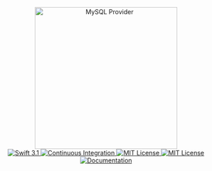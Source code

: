 <p align="center">
    <img src="https://cloud.githubusercontent.com/assets/1342803/24603674/0f588712-1862-11e7-9056-0945f27d62be.png" width="320" alt="MySQL Provider">
    <br>
    <a href="https://swift.org" target="_blank">
        <img src="http://img.shields.io/badge/swift-3.1-92A8D1.svg" alt="Swift 3.1">
    </a>
    <a href="https://circleci.com/gh/vapor/mysql-provider" target="_blank">
        <img src="http://img.shields.io/badge/ci-tested-B0B1CE.svg" alt="Continuous Integration">
    </a>
    <a href="LICENSE" target="_blank">
        <img src="http://img.shields.io/badge/license-MIT-C5B9CD.svg" alt="MIT License">
    </a>
    <a href="http://vapor.team" target="_blank">
        <img src="http://img.shields.io/badge/slack-team-D9C0CB.svg" alt="MIT License">
    </a>
    <a href="http://beta.docs.vapor.codes/mysql/package/" target="_blank">
        <img src="http://img.shields.io/badge/read_the-docs-F7CAC9.svg" alt="Documentation">
    </a>
</center>
